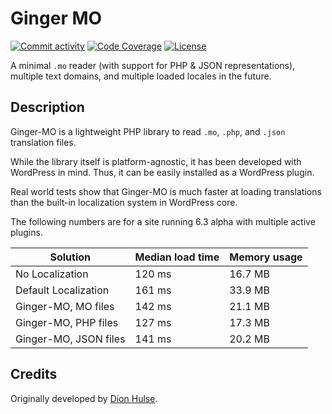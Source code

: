 # Ginger MO

[![Commit activity](https://img.shields.io/github/commit-activity/m/swissspidy/ginger-mo)](https://github.com/swissspidy/ginger-mo/pulse/monthly)
[![Code Coverage](https://codecov.io/gh/swissspidy/ginger-mo/branch/main/graph/badge.svg)](https://codecov.io/gh/swissspidy/ginger-mo)
[![License](https://img.shields.io/github/license/swissspidy/ginger-mo)](https://github.com/swissspidy/ginger-mo/blob/main/LICENSE)

A minimal `.mo` reader (with support for PHP & JSON representations), multiple text domains, and multiple loaded locales in the future.

## Description

Ginger-MO is a lightweight PHP library to read `.mo`, `.php`, and `.json` translation files.

While the library itself is platform-agnostic, it has been developed with WordPress in mind. Thus, it can be easily installed as a WordPress plugin.

Real world tests show that Ginger-MO is much faster at loading translations than the built-in localization system in WordPress core.

The following numbers are for a site running 6.3 alpha with multiple active plugins.

| Solution              | Median load time | Memory usage |
|-----------------------|------------------|--------------|
| No Localization       | 120 ms           | 16.7 MB      |
| Default Localization  | 161 ms           | 33.9 MB      |
| Ginger-MO, MO files   | 142 ms           | 21.1 MB      |
| Ginger-MO, PHP files  | 127 ms           | 17.3 MB      |
| Ginger-MO, JSON files | 141 ms           | 20.2 MB      |

## Credits

Originally developed by [Dion Hulse](https://github.com/dd32).
